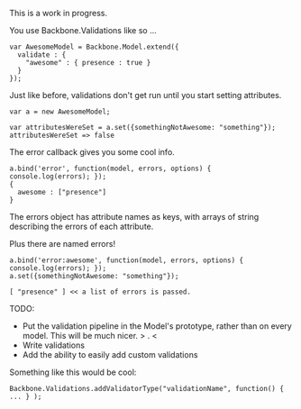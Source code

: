 This is a work in progress.

You use Backbone.Validations like so ...

    var AwesomeModel = Backbone.Model.extend({
      validate : {
        "awesome" : { presence : true }
      }
    });

Just like before, validations don't get run until you start setting attributes.

    var a = new AwesomeModel;
    
    var attributesWereSet = a.set({somethingNotAwesome: "something"});
    attributesWereSet => false

The error callback gives you some cool info.

    a.bind('error', function(model, errors, options) { console.log(errors); });
    {
      awesome : ["presence"] 
    }

The errors object has attribute names as keys, 
with arrays of string describing the errors of each attribute.

Plus there are named errors!

    a.bind('error:awesome', function(model, errors, options) { console.log(errors); });
    a.set({somethingNotAwesome: "something"});

    [ "presence" ] << a list of errors is passed.

TODO:
- Put the validation pipeline in the Model's prototype, rather than on every model. This will be much nicer. > . <
- Write validations
- Add the ability to easily add custom validations

Something like this would be cool:

    Backbone.Validations.addValidatorType("validationName", function() { ... } );
